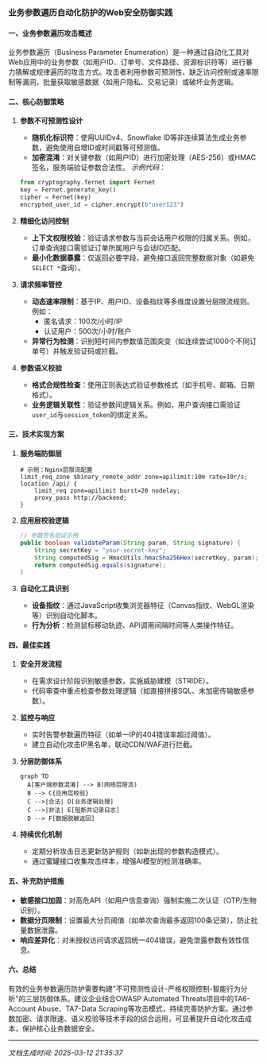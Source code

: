 

### 业务参数遍历自动化防护的Web安全防御实践

#### 一、业务参数遍历攻击概述
业务参数遍历（Business Parameter Enumeration）是一种通过自动化工具对Web应用中的业务参数（如用户ID、订单号、文件路径、资源标识符等）进行暴力猜解或规律遍历的攻击方式。攻击者利用参数可预测性、缺乏访问控制或速率限制等漏洞，批量获取敏感数据（如用户隐私、交易记录）或破坏业务逻辑。

#### 二、核心防御策略
1. **参数不可预测性设计**
   - **随机化标识符**：使用UUIDv4、Snowflake ID等非连续算法生成业务参数，避免使用自增ID或时间戳等可预测值。
   - **加密混淆**：对关键参数（如用户ID）进行加密处理（AES-256）或HMAC签名，服务端验证参数合法性。
   *示例代码*：
   ```python
   from cryptography.fernet import Fernet
   key = Fernet.generate_key()
   cipher = Fernet(key)
   encrypted_user_id = cipher.encrypt(b"user123")
   ```

2. **精细化访问控制**
   - **上下文权限校验**：验证请求参数与当前会话用户权限的归属关系。例如，订单查询接口需验证订单所属用户与会话ID匹配。
   - **最小化数据暴露**：仅返回必要字段，避免接口返回完整数据对象（如避免`SELECT *`查询）。

3. **请求频率管控**
   - **动态速率限制**：基于IP、用户ID、设备指纹等多维度设置分层限流规则。例如：
     - 匿名请求：100次/小时/IP
     - 认证用户：500次/小时/账户
   - **异常行为检测**：识别短时间内参数值范围突变（如连续尝试1000个不同订单号）并触发验证码或拦截。

4. **参数语义校验**
   - **格式合规性检查**：使用正则表达式验证参数格式（如手机号、邮箱、日期格式）。
   - **业务逻辑关联性**：验证参数间逻辑关系。例如，用户查询接口需验证`user_id`与`session_token`的绑定关系。

#### 三、技术实现方案
1. **服务端防御层**
   ```nginx
   # 示例：Nginx层限流配置
   limit_req_zone $binary_remote_addr zone=apilimit:10m rate=10r/s;
   location /api/ {
       limit_req zone=apilimit burst=20 nodelay;
       proxy_pass http://backend;
   }
   ```

2. **应用层校验逻辑**
   ```java
   // 参数签名验证示例
   public boolean validateParam(String param, String signature) {
       String secretKey = "your-secret-key";
       String computedSig = HmacUtils.hmacSha256Hex(secretKey, param);
       return computedSig.equals(signature);
   }
   ```

3. **自动化工具识别**
   - **设备指纹**：通过JavaScript收集浏览器特征（Canvas指纹、WebGL渲染等）识别自动化脚本。
   - **行为分析**：检测鼠标移动轨迹、API调用间隔时间等人类操作特征。

#### 四、最佳实践
1. **安全开发流程**
   - 在需求设计阶段识别敏感参数，实施威胁建模（STRIDE）。
   - 代码审查中重点检查参数处理逻辑（如直接拼接SQL、未加密传输敏感参数）。

2. **监控与响应**
   - 实时告警参数遍历特征（如单一IP的404错误率超过阈值）。
   - 建立自动化攻击IP黑名单，联动CDN/WAF进行拦截。

3. **分层防御体系**
   ```mermaid
   graph TD
     A[客户端参数混淆] --> B(网络层限流)
     B --> C{应用层校验}
     C -->|合法| D[业务逻辑处理]
     C -->|非法| E[阻断并记录日志]
     D --> F[数据脱敏返回]
   ```

4. **持续优化机制**
   - 定期分析攻击日志更新防护规则（如新出现的参数构造模式）。
   - 通过蜜罐接口收集攻击样本，增强AI模型的检测准确率。

#### 五、补充防护措施
- **敏感接口加固**：对高危API（如用户信息查询）强制实施二次认证（OTP/生物识别）。
- **数据分页限制**：设置最大分页阈值（如单次查询最多返回100条记录），防止批量数据泄露。
- **响应差异化**：对未授权访问请求返回统一404错误，避免泄露参数有效性信息。

#### 六、总结
有效的业务参数遍历防护需要构建"不可预测性设计-严格权限控制-智能行为分析"的三层防御体系。建议企业结合OWASP Automated Threats项目中的TA6-Account Abuse、TA7-Data Scraping等攻击模式，持续完善防护方案。通过参数加密、请求限速、语义校验等技术手段的综合运用，可显著提升自动化攻击成本，保护核心业务数据安全。

---

*文档生成时间: 2025-03-12 21:35:37*















